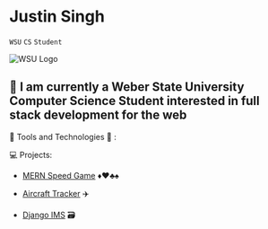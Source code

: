 # Justin Singh
`WSU` 
`CS` 
`Student`

![WSU Logo](https://www.weber.edu/wsuimages/brand/logos/wsu/wsu_horiz2_reverse.jpg)

🏫 I am currently a Weber State University Computer Science Student interested in full stack development for the web  
---
🔨 Tools and Technologies 🔧  : 

💻 Projects:

* [MERN Speed Game](https://github.com/JS-WSU/SpeedCardGame) ♦️♥️♣️♠️ 

<!-- * [MERN E-commerce](https://github.com/JS-WSU/MERN-Ecommerce) 🛒 -->

* [Aircraft Tracker](https://github.com/JS-WSU/AircraftTracker) ✈️

* [Django IMS](https://github.com/JS-WSU/FinalProject) 🗃️ 

<!--
**JS-WSU/JS-WSU** is a ✨ _special_ ✨ repository because its `README.md` (this file) appears on your GitHub profile.

Here are some ideas to get you started:

- 🔭 I’m currently working on ...
- 🌱 I’m currently learning ...
- 👯 I’m looking to collaborate on ...
- 🤔 I’m looking for help with ...
- 💬 Ask me about ...
- 📫 How to reach me: ...
- 😄 Pronouns: ...
- ⚡ Fun fact: ...
-->
